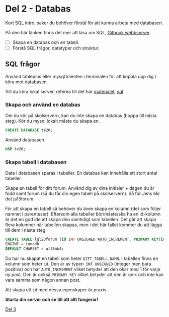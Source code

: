 # Del 2 - Databas

Kort SQL intro, saker du behöver förstå för att kunna arbeta med databasen.

På den här länken finns det mer att läsa om SQL, [Gitbook webbserver](https://jens-andreasson.gitbook.io/webbserverprogrammering/databas/sql).

- [ ] Skapa en databas och en tabell.
- [ ] Förstå SQL frågor, datatyper och struktur.

## SQL frågor

Använd tableplus eller mysql klienten i terminalen för att koppla upp dig / köra mot databasen.

Vill du köra lokal server, referea till det här [materialet](https://jensa.dev/posts/webbserver-programmering/), [sql](https://jensa.dev/posts/sql/).

### Skapa och använd en databas 

Om du kör på skolservern, kan du inte skapa en databas (hoppa till nästa steg). Kör du mysql lokalt måste du skapa en.

```sql
CREATE DATABASE te20;
```

Använd databasen

```sql
USE te20;
```

### Skapa tabell i databasen

Data i databasen sparas i tabeller. En databas kan innehålla ett stort antal tabeller. 

Skapa en tabell för ditt forum. Använd dig av dina initialer + dagen du är född samt forum (så du får din egen tabell på skolservern). Så för Jens blir det ja15forum. 

För att skapa en tabell så behöver du även skapa en kolumn (det som följer namnet i parenteser). Eftersom alla tabeller bör/måste/ska ha en id-kolumn är det en god ide att skapa den samtidigt som tabellen. Det går att skapa flera kolumner när tabellen skapas, men i det här fallet kommer du att lägga till dem i nästa steg.

```sql
CREATE TABLE lgl23forum (id INT UNSIGNED AUTO_INCREMENT, PRIMARY KEY(id)) 
ENGINE = innodb
DEFAULT CHARSET = utf8mb4;
```

Du har nu skapat en tabell som heter `DITT_TABELL_NAMN`. I tabellen finns en kolumn som heter `id`. Den är av typen` INT UNSIGNED` (integer men bara positiva) och har `AUTO_INCREMENT` vilket betyder att den ökar med 1 för varje ny post. Den är också `PRIMARY KEY` vilket betyder att den är unik och inte kan vara samma som någon annan post.

Att skapa ett `id` med dessa egenskaper är praxis.

**Starta din server och se till att allt fungerar!**

[Del 3](part-3.md)